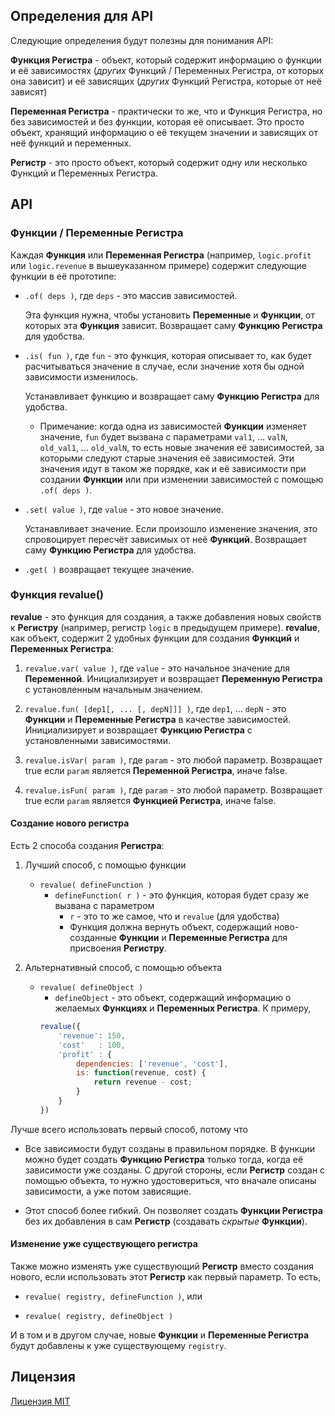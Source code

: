 ## Определения для API
Следующие определения будут полезны для понимания API:

**Функция Регистра** - объект, который содержит информацию о функции и её зависимостях (*других* Функций / Переменных Регистра, от которых она зависит) и её зависящих (*других* Функций Регистра, которые от неё зависят)

**Переменная Регистра** - практически то же, что и Функция Регистра, но без зависимостей и без функции, которая её описывает. Это просто объект, хранящий информацию о её текущем значении и зависящих от неё функций и переменных.

**Регистр** - это просто объект, который содержит одну или несколько Функций и Переменных Регистра.

## API
### Функции / Переменные Регистра
Каждая **Функция** или **Переменная Регистра** (например, `logic.profit` или `logic.revenue` в вышеуказанном примере) содержит следующие функции в её прототипе:

* `.of( deps )`, где `deps` - это массив зависимостей.
    
    Эта функция нужна, чтобы установить **Переменные** и **Функции**, от которых эта **Функция** зависит. Возвращает саму **Функцию Регистра** для удобства.

* `.is( fun )`, где `fun` - это функция, которая описывает то, как будет расчитываться значение в случае, если значение хотя бы одной зависимости изменилось.
    
    Устанавливает функцию и возвращает саму **Функцию Регистра** для удобства.
    * Примечание: когда одна из зависимостей **Функции** изменяет значение, `fun` будет вызвана с параметрами `val1`, ... `valN`, `old_val1`, ... `old_valN`, то есть новые значения её зависимостей, за которыми следуют старые значения её зависимостей. Эти значения идут в таком же порядке, как и её зависимости при создании **Функции** или при изменении зависимостей с помощью `.of( deps )`.

* `.set( value )`, где `value` - это новое значение.
    
    Устанавливает значение. Если произошло изменение значения, это спровоцирует пересчёт зависимых от неё **Функций**. Возвращает саму **Функцию Регистра** для удобства.

* `.get( )` возвращает текущее значение.

### Функция revalue()
**revalue** - это функция для создания, а также добавления новых свойств к **Регистру** (например, регистр `logic` в предыдущем примере). **revalue**, как объект, содержит 2 удобных функции для создания **Функций** и **Переменных Регистра**:

1. `revalue.var( value )`, где `value` - это начальное значение для **Переменной**.
   Инициализирует и возвращает **Переменную Регистра** с установленным начальным значением.

2. `revalue.fun( [dep1[, ... [, depN]]] )`, где `dep1`, ... `depN` - это **Функции** и **Переменные Регистра** в качестве зависимостей.
   Инициализирует и возвращает **Функцию Регистра** с установленными зависимостями.

3. `revalue.isVar( param )`, где `param` - это любой параметр.
   Возвращает true если `param` является **Переменной Регистра**, иначе false.

4. `revalue.isFun( param )`, где `param` - это любой параметр.
   Возвращает true если `param` является **Функцией Регистра**, иначе false.

#### Создание нового регистра
Есть 2 способа создания **Регистра**:

1. Лучший способ, с помощью функции
   * `revalue( defineFunction )`
      * `defineFunction( r )` - это функция, которая будет сразу же вызвана с параметром
         * `r` - это то же самое, что и `revalue` (для удобства)
         * Функция должна вернуть объект, содержащий ново-созданные **Функции** и **Переменные Регистра** для присвоения **Регистру**.

2. Альтернативный способ, с помощью объекта
   * `revalue( defineObject )`
      * `defineObject` - это объект, содержащий информацию о желаемых **Функциях** и **Переменных Регистра**. К примеру,
      ```javascript
      revalue({
          'revenue': 150,
          'cost'   : 100,
          'profit' : {
              dependencies: ['revenue', 'cost'],
              is: function(revenue, cost) {
                  return revenue - cost;
              }
          }
      })
      ```

Лучше всего использовать первый способ, потому что

* Все зависимости будут созданы в правильном порядке. В функции можно будет создать **Функцию Регистра** только тогда, когда её зависимости уже созданы. С другой стороны, если **Регистр** создан с помощью объекта, то нужно удостовериться, что вначале описаны зависимости, а уже потом зависящие.

* Этот способ более гибкий. Он позволяет создать **Функции Регистра** без их добавления в сам **Регистр** (создавать *скрытые* **Функции**).

#### Изменение уже существующего регистра
Также можно изменять уже существующий **Регистр** вместо создания нового, если использовать этот **Регистр** как первый параметр. То есть,

* `revalue( registry, defineFunction )`, или

* `revalue( registry, defineObject )`

И в том и в другом случае, новые **Функции** и **Переменные Регистра** будут добавлены к уже существующему `registry`.

## Лицензия
[Лицензия MIT](https://github.com/guitarino/revalue/blob/master/LICENSE)